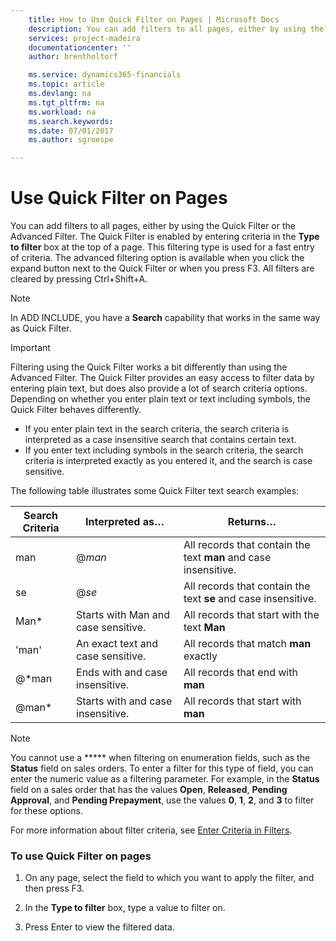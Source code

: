 ```yaml
---
    title: How to Use Quick Filter on Pages | Microsoft Docs
    description: You can add filters to all pages, either by using the Quick Filter or the Advanced Filter. The Quick Filter is enabled by entering criteria in the **Type to filter** box at the top of a page. This filtering type is used for a fast entry of criteria. The advanced filtering option is available when you click the expand button next to the Quick Filter or when you press F3. All filters are cleared by pressing Ctrl+Shift+A.
    services: project-madeira
    documentationcenter: ''
    author: brentholtorf

    ms.service: dynamics365-financials
    ms.topic: article
    ms.devlang: na
    ms.tgt_pltfrm: na
    ms.workload: na
    ms.search.keywords:
    ms.date: 07/01/2017
    ms.author: sgroespe

---
```

# Use Quick Filter on Pages
You can add filters to all pages, either by using the Quick Filter or the Advanced Filter. The Quick Filter is enabled by entering criteria in the **Type to filter** box at the top of a page. This filtering type is used for a fast entry of criteria. The advanced filtering option is available when you click the expand button next to the Quick Filter or when you press F3. All filters are cleared by pressing Ctrl+Shift+A.  
  
> [!NOTE]  
>  In ADD INCLUDE<!--[!INCLUDE[nav_tablet](../../includes/nav_phone_md.md)]-->, you have a **Search** capability that works in the same way as Quick Filter.  
  
> [!IMPORTANT]  
>  Filtering using the Quick Filter works a bit differently than using the Advanced Filter. The Quick Filter provides an easy access to filter data by entering plain text, but does also provide a lot of search criteria options. Depending on whether you enter plain text or text including symbols, the Quick Filter behaves differently.  
>   
>  -   If you enter plain text in the search criteria, the search criteria is interpreted as a case insensitive search that contains certain text.  
> -   If you enter text including symbols in the search criteria, the search criteria is interpreted exactly as you entered it, and the search is case sensitive.  
  
 The following table illustrates some Quick Filter text search examples:  
  
|Search Criteria|Interpreted as…|Returns…|  
|---------------------|---------------------|--------------|  
|man|@*man*|All records that contain the text **man** and case insensitive.|  
|se|@*se*|All records that contain the text **se** and case insensitive.|  
|Man*|Starts with Man and case sensitive.|All records that start with the text **Man**|  
|'man'|An exact text and case sensitive.|All records that match **man** exactly|  
|@*man|Ends with and case insensitive.|All records that end with **man**|  
|@man*|Starts with and case insensitive.|All records that start with **man**|  
  
> [!NOTE]  
>  You cannot use a ***** when filtering on enumeration fields, such as the **Status** field on sales orders. To enter a filter for this type of field, you can enter the numeric value as a filtering parameter. For example, in the **Status** field on a sales order that has the values **Open**, **Released**, **Pending Approval**, and **Pending Prepayment**, use the values **0**, **1**, **2**, and **3** to filter for these options.  
  
 For more information about filter criteria, see [Enter Criteria in Filters](../../../archive/WorkingWithDynamics/enter-criteria-in-filters.md).  
  
### To use Quick Filter on pages  
  
1.  On any page, select the field to which you want to apply the filter, and then press F3.  
  
2.  In the **Type to filter** box, type a value to filter on.  
  
3.  Press Enter to view the filtered data.
